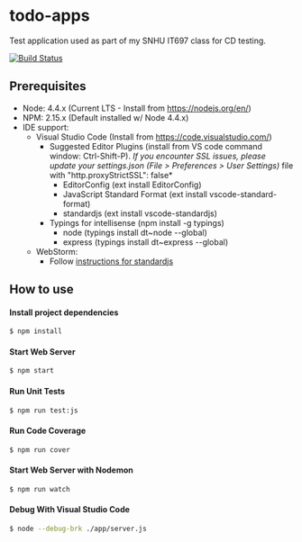 # todo-apps

Test application used as part of my SNHU IT697 class for CD testing. 

[![Build Status](https://travis-ci.org/jlfabi/node-test-app.svg?branch=master)](https://travis-ci.org/jlfabi/node-test-app)

## Prerequisites
- Node: 4.4.x (Current LTS - Install from https://nodejs.org/en/) 
- NPM: 2.15.x (Default installed w/ Node 4.4.x)
- IDE support: 
  - Visual Studio Code (Install from https://code.visualstudio.com/)
    - Suggested Editor Plugins (install from VS code command window: Ctrl-Shift-P). 
      *If you encounter SSL issues, please update your settings.json (File > Preferences > User Settings)*
      file with "http.proxyStrictSSL": false*
      - EditorConfig (ext install EditorConfig)
      - JavaScript Standard Format (ext install vscode-standard-format)
      - standardjs (ext install vscode-standardjs)
    - Typings for intellisense (npm install -g typings)
      - node (typings install dt~node --global)
      - express (typings install dt~express --global)
  - WebStorm:
    - Follow [instructions for standardjs](https://github.com/feross/standard/blob/master/docs/webstorm.md)


## How to use

#### Install project dependencies
```sh
$ npm install
```

#### Start Web Server
```sh
$ npm start
```

#### Run Unit Tests
```sh
$ npm run test:js
```

#### Run Code Coverage
```sh
$ npm run cover
```
#### Start Web Server with Nodemon
```sh
$ npm run watch
```
#### Debug With Visual Studio Code
```sh
$ node --debug-brk ./app/server.js
```
